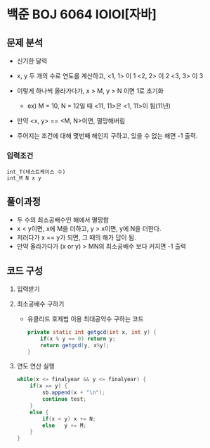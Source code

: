 # 백준 BOJ 6064 IOIOI[자바]

## 문제 분석

- 신기한 달력
- x, y 두 개의 수로 연도를 계산하고,
  <1, 1> 이 1
  <2, 2> 이 2
  <3, 3> 이 3 
- 이렇게 하나씩 올라가다가, x > M, y > N 이면 1로 초기화
  - ex) M = 10, N = 12일 때
    <11, 11>은 <1, 11>이 됨(11년)


- 만약 <x, y> == <M, N>이면, 멸망해버림
- 주어지는 조건에 대해 몇번째 해인지 구하고,
  있을 수 없는 해면 -1 출력.





### 입력조건

```
int_T(테스트케이스 수)
int_M N x y
```





## 풀이과정

- 두 수의 최소공배수인 해에서 멸망함
- x < y이면, x에 M을 더하고,
  y > x이면, y에 N을 더한다.
- 저러다가 x == y가 되면, 그 때의 해가 답이 됨.
- 만약 올라가다가 (x or y) > MN의 최소공배수 보다 커지면 -1 출력





## 코드 구성

1. 입력받기

2. 최소공배수 구하기

   - 유클리드 호제법 이용
     최대공약수 구하는 코드

     ```java
     private static int getgcd(int x, int y) {
         if(x % y == 0) return y;
         return getgcd(y, x%y);
     }
     ```

3. 연도 연산 실행

   ```java
   while(x <= finalyear && y <= finalyear) {
       if(x == y) {
           sb.append(x + "\n");
           continue test;
       }
       else {
           if(x < y) x += N;
           else	  y += M;
       }
   }
   ```

   